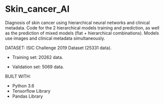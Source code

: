 # Skin_cancer_AI

Diagnosis of skin cancer using hierarchical neural networks and clinical metadata.
Code for the 2 hierarchical models training and prediction, as well as the prediction of mixed models (flat + hierarchical combinations).
Models use images and clinical metadata simultaneously.

DATASET: ISIC Challenge 2019 Dataset (25331 data).

  - Training set: 20262 data.

  - Validation set: 5069 data.

BUILT WITH:

- Python 3.6
- Tensorflow Library
- Pandas Library
